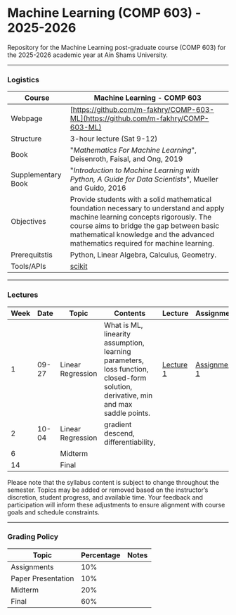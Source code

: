 #  Machine Learning (COMP 603) - 2025-2026

Repository for the Machine Learning post-graduate course (COMP 603) for the 2025-2026 academic year at Ain Shams University. 

---

### Logistics

Course | Machine Learning - COMP 603
---|----
Webpage| [https://github.com/m-fakhry/COMP-603-ML](https://github.com/m-fakhry/COMP-603-ML)
Structure | 3-hour lecture (Sat 9-12)
Book | "_Mathematics For Machine Learning_", Deisenroth, Faisal, and Ong, 2019
Supplementary Book| "_Introduction to Machine Learning with Python, A Guide for Data Scientists_", Mueller and Guido, 2016
Objectives | Provide students with a solid mathematical foundation necessary to understand and apply machine learning concepts rigorously. The course aims to bridge the gap between basic mathematical knowledge and the advanced mathematics required for machine learning.
Prerequitstis | Python, Linear Algebra, Calculus, Geometry.
Tools/APIs |  [scikit](https://scikit-learn.org/)

---

### Lectures

Week| Date |Topic | Contents | Lecture | Assignment
---|---|---|---|---|---
1| 09-27 | Linear Regression | What is ML, linearity assumption, learning parameters, loss function, closed-form solution, derivative, min and max saddle points. | [Lecture 1](lectures/lec1.md) | [Assignment 1](assignments/assign1.md)
2| 10-04 | Linear Regression | gradient descend, differentiability, |  | 
6| | Midterm | | | 
14| | Final | | | 

Please note that the syllabus content is subject to change throughout the semester. Topics may be added or removed based on the instructor’s discretion, student progress, and available time. Your feedback and participation will inform these adjustments to ensure alignment with course goals and schedule constraints.

--- 

### Grading Policy 

Topic| Percentage | Notes
---|---|---
Assignments | 10% | 
Paper Presentation | 10% | 
Midterm | 20% | 
Final | 60% | 
